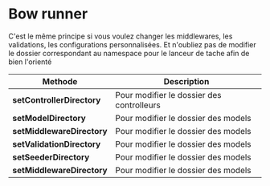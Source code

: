 # Bow runner

C'est le même principe si vous voulez changer les middlewares, les validations, les configurations personnalisées.
Et n'oubliez pas de modifier le dossier correspondant au namespace pour le lanceur de tache afin de bien l'orienté

| Methode | Description |
|---------|-------------|
| __setControllerDirectory__ | Pour modifier le dossier des controlleurs |
| __setModelDirectory__ | Pour modifier le dossier des models |
| __setMiddlewareDirectory__ | Pour modifier le dossier des models |
| __setValidationDirectory__ | Pour modifier le dossier des models |
| __setSeederDirectory__ | Pour modifier le dossier des models |
| __setMiddlewareDirectory__ | Pour modifier le dossier des models |